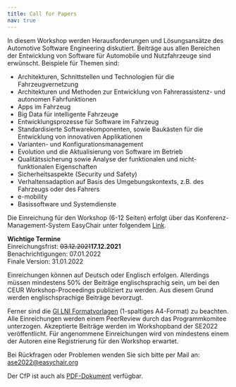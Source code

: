 ```yaml
---
title: Call for Papers
nav: true
---
```


In diesem Workshop werden Herausforderungen und Lösungsansätze des Automotive Software Engineering diskutiert. Beiträge aus allen Bereichen der Entwicklung von Software für Automobile und Nutzfahrzeuge sind erwünscht. Beispiele für Themen sind:

- Architekturen, Schnittstellen und Technologien für die Fahrzeugvernetzung
- Architekturen und Methoden zur Entwicklung von Fahrerassistenz- und autonomen Fahrfunktionen
- Apps im Fahrzeug
- Big Data für intelligente Fahrzeuge
- Entwicklungsprozesse für Software im Fahrzeug
- Standardisierte Softwarekomponenten, sowie Baukästen für die Entwicklung von innovativen Applikationen
- Varianten- und Konfigurationsmanagement
- Evolution und die Aktualisierung von Software im Betrieb
- Qualitätssicherung sowie Analyse der funktionalen und nicht-funktionalen Eigenschaften
- Sicherheitsaspekte (Security und Safety)   
- Verhaltensadaption auf Basis des Umgebungskontexts, z.B. des Fahrzeugs oder des Fahrers
- e-mobility
- Basissoftware und Systemdienste


Die Einreichung für den Workshop (6-12 Seiten) erfolgt über das Konferenz-Management-System EasyChair unter folgendem [Link](https://easychair.org/conferences/?conf=ase2022). 

__Wichtige Termine__\
Einreichungsfrist: ~~03.12.2021~~__17.12.2021__\
Benachrichtigungen: 07.01.2022\
Finale Version: 31.01.2022


Einreichungen können auf Deutsch oder Englisch erfolgen. Allerdings müssen mindestens 50% der Beiträge englischsprachig sein, um bei den CEUR Workshop-Proceedings publiziert zu werden. Aus diesem Grund werden englischsprachige Beiträge bevorzugt.

Ferner sind die [GI LNI Formatvorlagen](https://gi.de/service/publikationen/lni#panel-2270-0) (1-spaltiges A4-Format) zu beachten. Alle Einreichungen werden einem PeerReview durch das Programmkomitee unterzogen. Akzeptierte Beiträge werden im Workshopband der SE2022 veröffentlicht. Für angenommene Einreichungen wird von mindestens einem der Autoren eine Registrierung für den Workshop erwartet. 

Bei Rückfragen oder Problemen wenden Sie sich bitte per Mail an: ase2022@easychair.org

Der CfP ist auch als [PDF-Dokument](https://github.com/ASE-Workshop/2022/raw/main/images/ASE2022-WorkshopCfP.pdf) verfügbar. 
